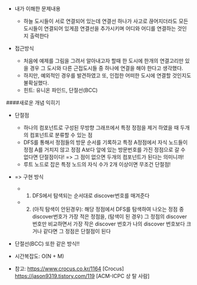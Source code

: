 - 내가 이해한 문제내용
	- 하늘 도시들이 서로 연결되어 있는데 연결선 하나가 사고로 끊어지더라도 모든 도시들이 연결되어 있게끔 연결선을 추가시키며 어디와 어디를 연결하는 것인지 출력한다

- 접근방식
	- 처음에 예제를 그림을 그려서 알아내고자 할때 한 도시에 한개의 연결고리만 있을 경우 그 도시와 다른 근접도시들 중 하나에 연결을 해야 한다고 생각했다.
	- 하지만, 예외적인 경우를 발견하였고 또, 인접한 어떠한 도시에 연결할 것인지도 불확실했다.
	- 힌트: 유니온 파인드, 단절선(BCC)


####새로운 개념 익히기

- 단절점
	- 하나의 컴포넌트로 구성된 무방향 그래프에서 특정 정점을 제거 하였을 때 두개의 컴포넌트로 분류할 수 있는 점
	- DFS를 통해서 정점들의 방문 순서를 기록하고 특정 A정점에서 자식 노드들이 정점 A를 거치지 않고 정점 A보다 앞에 있는 방문번호를 가진 정점으로 갈 수 없다면 단절점이다! => 그 점이 없으면 두개의 컴포넌트가 된다는 의미니까!
	- 루트 노드로 잡은 특정 노드의 자식 수가 2개 이상이면 무조건 단절점! 
- => 구현 방식
	- 1. DFS에서 탐색되는 순서대로 discover번호를 매겨준다
	- 2. (아직 탐색이 안된경우): 해당 정점에서 DFS를 탐색하여 나오는 정점 중 discover번호가 가장 적은 정점을, (탐색이 된 경우) 그 정점의 discover 번호만 비교하면서 가장 작은 discover 번호가 나의 discover 번호보다 크거나 같다면 그 정점은 단절점이 된다

- 단절선(BCC) 또한 같은 방식!! 

- 시간복잡도: O(N + M)

- 참고: https://www.crocus.co.kr/1164 [Crocus]
https://jason9319.tistory.com/119 [ACM-ICPC 상 탈 사람]




